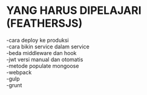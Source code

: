 # YANG HARUS DIPELAJARI (FEATHERSJS)

-cara deploy ke produksi<br/>
-cara bikin service dalam service<br/>
-beda middleware dan hook<br/>
-jwt versi manual dan otomatis<br/>
-metode populate mongoose<br/>
-webpack<br/>
-gulp<br/>
-grunt

